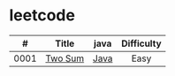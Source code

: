 # leetcode
| #  |Title	 | java	 |Difficulty|
|:--:|:-----:|:-----:|:------:|
|0001|[Two Sum](https://leetcode.com/problems/two-sum/)|[Java](https://github.com/kwy518/leetcode/blob/master/src/0001_Two%20Sum.java)	   	 | Easy     |

